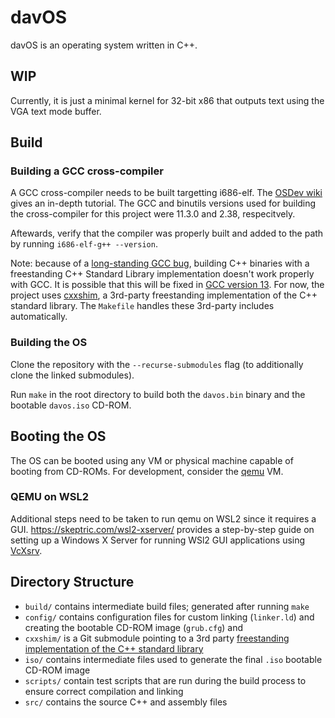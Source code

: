 # davOS

davOS is an operating system written in C++.

## WIP

Currently, it is just a minimal kernel for 32-bit x86 that outputs text using the VGA text mode buffer.

## Build


### Building a GCC cross-compiler

A GCC cross-compiler needs to be built targetting i686-elf. The [OSDev wiki](https://wiki.osdev.org/GCC_Cross-Compiler) gives an in-depth tutorial. The GCC and binutils versions used for building the cross-compiler for this project were 11.3.0 and 2.38, respecitvely.

Aftewards, verify that the compiler was properly built and added to the path by running `i686-elf-g++ --version`.

Note: because of a [long-standing GCC bug](https://gcc.gnu.org/bugzilla/show_bug.cgi?id=100057), building C++ binaries with a freestanding C++ Standard Library implementation doesn't work properly with GCC. It is possible that this will be fixed in [GCC version 13](https://www.open-std.org/jtc1/sc22/wg21/docs/papers/2020/p2268r0.html). For now, the project uses [cxxshim](https://github.com/managarm/cxxshim), a 3rd-party freestanding implementation of the C++ standard library. The `Makefile` handles these 3rd-party includes automatically.

### Building the OS

Clone the repository with the `--recurse-submodules` flag (to additionally clone the linked submodules).

Run `make` in the root directory to build both the `davos.bin` binary and the bootable `davos.iso` CD-ROM.

## Booting the OS

The OS can be booted using any VM or physical machine capable of booting from CD-ROMs. For development, consider the [qemu](https://www.qemu.org/download/) VM.

### QEMU on WSL2

Additional steps need to be taken to run qemu on WSL2 since it requires a GUI. https://skeptric.com/wsl2-xserver/ provides a step-by-step guide on setting up a Windows X Server for running WSl2 GUI applications using [VcXsrv](https://sourceforge.net/projects/vcxsrv/).


## Directory Structure

* `build/` contains intermediate build files; generated after running `make`
* `config/` contains configuration files for custom linking (`linker.ld`) and creating the bootable CD-ROM image (`grub.cfg`) and 
* `cxxshim/` is a Git submodule pointing to a 3rd party [freestanding implementation of the C++ standard library](https://en.cppreference.com/w/cpp/freestanding)
* `iso/` contains intermediate files used to generate the final `.iso` bootable CD-ROM image
* `scripts/` contain test scripts that are run during the build process to ensure correct compilation and linking
* `src/` contains the source C++ and assembly files



